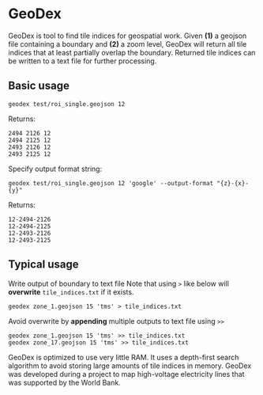 # GeoDex

GeoDex is tool to find tile indices for geospatial work. Given **(1)** a geojson file containing a boundary and **(2)** a zoom level, GeoDex will return all tile indices that at least partially overlap the boundary. Returned tile indices can be written to a text file for further processing.


## Basic usage
```
geodex test/roi_single.geojson 12
```
Returns:
```
2494 2126 12
2494 2125 12
2493 2126 12
2493 2125 12
```

Specify output format string:
```
geodex test/roi_single.geojson 12 'google' --output-format "{z}-{x}-{y}"
```
Returns:
```
12-2494-2126
12-2494-2125
12-2493-2126
12-2493-2125
```

## Typical usage
Write output of boundary to text file
Note that using `>` like below will **overwrite** `tile_indices.txt` if it exists.
```
geodex zone_1.geojson 15 'tms' > tile_indices.txt
```

Avoid overwrite by **appending** multiple outputs to text file using `>>`
```
geodex zone_1.geojson 15 'tms' >> tile_indices.txt
geodex zone_17.geojson 15 'tms' >> tile_indices.txt
```

GeoDex is optimized to use very little RAM. It uses a depth-first search algorithm to avoid storing large amounts of tile indices in memory. GeoDex was developed during a project to map high-voltage electricity lines that was supported by the World Bank.